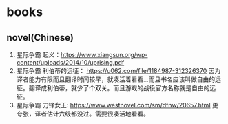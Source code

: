 # books

## novel(Chinese)

1. 星际争霸 起义：https://www.xiangsun.org/wp-content/uploads/2014/10/uprising.pdf
2. 星际争霸 利伯蒂的远征： https://u062.com/file/1184987-312326370 因为译者能力有限而且翻译时间较早，就凑活着看看...而且书名应该叫做自由的远征。翻译成利伯蒂，就少了个双关。而且游戏的战役官方名称就是自由的远征。
3. 星际争霸 刀锋女王: https://www.westnovel.com/sm/dfnw/20657.html 更夸张，译者估计六级都没过。需要很凑活地看看。
